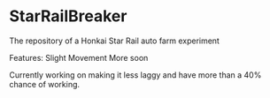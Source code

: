 # StarRailBreaker
The repository of a Honkai Star Rail auto farm experiment

Features:
Slight Movement
More soon

Currently working on making it less laggy and have more than a 40% chance of working.
